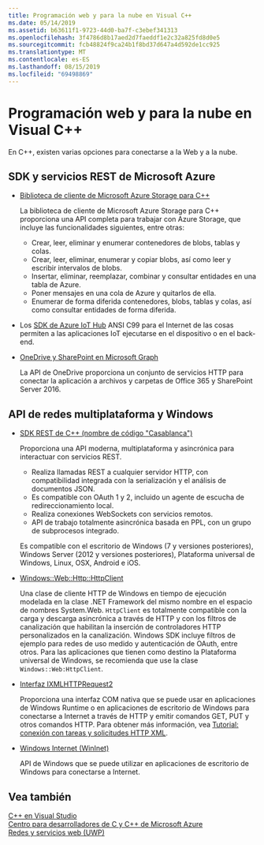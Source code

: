 ```yaml
---
title: Programación web y para la nube en Visual C++
ms.date: 05/14/2019
ms.assetid: b63611f1-9723-44d0-ba7f-c3ebef341313
ms.openlocfilehash: 3f4786d8b17aed2d7faeddf1e2c32a825fd8d0e5
ms.sourcegitcommit: fcb48824f9ca24b1f8bd37d647a4d592de1cc925
ms.translationtype: MT
ms.contentlocale: es-ES
ms.lasthandoff: 08/15/2019
ms.locfileid: "69498869"
---
```

# <a name="cloud-and-web-programming-in-visual-c"></a>Programación web y para la nube en Visual C++

En C++, existen varias opciones para conectarse a la Web y a la nube.

## <a name="microsoft-azure-sdks-and-rest-services"></a>SDK y servicios REST de Microsoft Azure

- [Biblioteca de cliente de Microsoft Azure Storage para C++](https://azure.github.io/azure-storage-cpp/)

  La biblioteca de cliente de Microsoft Azure Storage para C++ proporciona una API completa para trabajar con Azure Storage, que incluye las funcionalidades siguientes, entre otras:

  - Crear, leer, eliminar y enumerar contenedores de blobs, tablas y colas.
  - Crear, leer, eliminar, enumerar y copiar blobs, así como leer y escribir intervalos de blobs.
  - Insertar, eliminar, reemplazar, combinar y consultar entidades en una tabla de Azure.
  - Poner mensajes en una cola de Azure y quitarlos de ella.
  - Enumerar de forma diferida contenedores, blobs, tablas y colas, así como consultar entidades de forma diferida.

- Los [SDK de Azure IoT Hub](/azure/iot-hub/iot-hub-devguide-sdks) ANSI C99 para el Internet de las cosas permiten a las aplicaciones IoT ejecutarse en el dispositivo o en el back-end.

- [OneDrive y SharePoint en Microsoft Graph](https://dev.onedrive.com/README.htm)

  La API de OneDrive proporciona un conjunto de servicios HTTP para conectar la aplicación a archivos y carpetas de Office 365 y SharePoint Server 2016.

## <a name="windows-and-cross-platform-networking-apis"></a>API de redes multiplataforma y Windows

- [SDK REST de C++ (nombre de código "Casablanca")](https://github.com/Microsoft/cpprestsdk)

  Proporciona una API moderna, multiplataforma y asincrónica para interactuar con servicios REST.

  - Realiza llamadas REST a cualquier servidor HTTP, con compatibilidad integrada con la serialización y el análisis de documentos JSON.
  - Es compatible con OAuth 1 y 2, incluido un agente de escucha de redireccionamiento local.
  - Realiza conexiones WebSockets con servicios remotos.
  - API de trabajo totalmente asincrónica basada en PPL, con un grupo de subprocesos integrado.

  Es compatible con el escritorio de Windows (7 y versiones posteriores), Windows Server (2012 y versiones posteriores), Plataforma universal de Windows, Linux, OSX, Android e iOS.

- [Windows::Web::Http::HttpClient](/uwp/api/windows.web.http.httpclient)

  Una clase de cliente HTTP de Windows en tiempo de ejecución modelada en la clase .NET Framework del mismo nombre en el espacio de nombres System.Web. `HttpClient` es totalmente compatible con la carga y descarga asincrónica a través de HTTP y con los filtros de canalización que habilitan la inserción de controladores HTTP personalizados en la canalización. Windows SDK incluye filtros de ejemplo para redes de uso medido y autenticación de OAuth, entre otros. Para las aplicaciones que tienen como destino la Plataforma universal de Windows, se recomienda que use la clase `Windows::Web:HttpClient`.

- [Interfaz IXMLHTTPRequest2](/windows/win32/api/msxml6/nn-msxml6-ixmlhttprequest2)

  Proporciona una interfaz COM nativa que se puede usar en aplicaciones de Windows Runtime o en aplicaciones de escritorio de Windows para conectarse a Internet a través de HTTP y emitir comandos GET, PUT y otros comandos HTTP. Para obtener más información, vea [Tutorial: conexión con tareas y solicitudes HTTP XML](../parallel/concrt/walkthrough-connecting-using-tasks-and-xml-http-requests.md).

- [Windows Internet (WinInet)](/windows/win32/WinInet/portal)

  API de Windows que se puede utilizar en aplicaciones de escritorio de Windows para conectarse a Internet.

## <a name="see-also"></a>Vea también

[C++ en Visual Studio](../overview/visual-cpp-in-visual-studio.md) <br/>
[Centro para desarrolladores de C y C++ de Microsoft Azure](https://azure.microsoft.com/develop/cpp/) <br/>
[Redes y servicios web (UWP)](/windows/uwp/networking/)
